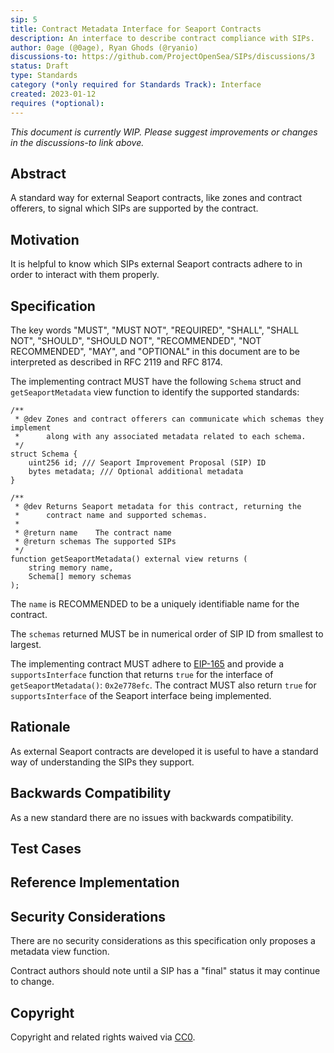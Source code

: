 ```yaml
---
sip: 5
title: Contract Metadata Interface for Seaport Contracts
description: An interface to describe contract compliance with SIPs.
author: 0age (@0age), Ryan Ghods (@ryanio)
discussions-to: https://github.com/ProjectOpenSea/SIPs/discussions/3
status: Draft
type: Standards
category (*only required for Standards Track): Interface
created: 2023-01-12
requires (*optional):
---
```


_This document is currently WIP. Please suggest improvements or changes in the discussions-to link above._

## Abstract

A standard way for external Seaport contracts, like zones and contract offerers, to signal which SIPs are supported by the contract.

## Motivation

It is helpful to know which SIPs external Seaport contracts adhere to in order to interact with them properly.

## Specification

The key words "MUST", "MUST NOT", "REQUIRED", "SHALL", "SHALL NOT", "SHOULD", "SHOULD NOT", "RECOMMENDED", "NOT RECOMMENDED", "MAY", and "OPTIONAL" in this document are to be interpreted as described in RFC 2119 and RFC 8174.

The implementing contract MUST have the following `Schema` struct and `getSeaportMetadata` view function to identify the supported standards:

```solidity
/**
 * @dev Zones and contract offerers can communicate which schemas they implement
 *      along with any associated metadata related to each schema.
 */
struct Schema {
    uint256 id; /// Seaport Improvement Proposal (SIP) ID
    bytes metadata; /// Optional additional metadata
}

/**
 * @dev Returns Seaport metadata for this contract, returning the
 *      contract name and supported schemas.
 *
 * @return name    The contract name
 * @return schemas The supported SIPs
 */
function getSeaportMetadata() external view returns (
    string memory name,
    Schema[] memory schemas
);
```

The `name` is RECOMMENDED to be a uniquely identifiable name for the contract.

The `schemas` returned MUST be in numerical order of SIP ID from smallest to largest.

The implementing contract MUST adhere to [EIP-165](https://eips.ethereum.org/EIPS/eip-165) and provide a `supportsInterface` function that returns `true` for the interface of `getSeaportMetadata()`: `0x2e778efc`. The contract MUST also return `true` for `supportsInterface` of the Seaport interface being implemented.

## Rationale

As external Seaport contracts are developed it is useful to have a standard way of understanding the SIPs they support.

## Backwards Compatibility

As a new standard there are no issues with backwards compatibility.

## Test Cases

## Reference Implementation

## Security Considerations

There are no security considerations as this specification only proposes a metadata view function.

Contract authors should note until a SIP has a "final" status it may continue to change.

## Copyright

Copyright and related rights waived via [CC0](../LICENSE.md).
